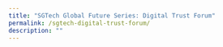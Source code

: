 ```yaml
---
title: "SGTech Global Future Series: Digital Trust Forum"
permalink: /sgtech-digital-trust-forum/
description: ""
---
```

